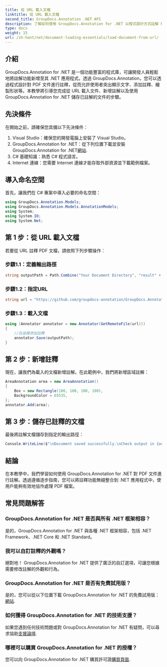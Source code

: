 ```yaml
---
title: 從 URL 載入文檔
linktitle: 從 URL 載入文檔
second_title: GroupDocs.Annotation .NET API
description: 了解如何使用 GroupDocs.Annotation for .NET 以程式設計方式註解 PDF 文件。帶有程式碼範例的分步教程。
type: docs
weight: 15
url: /zh-hant/net/document-loading-essentials/load-document-from-url/
---
```

## 介紹
GroupDocs.Annotation for .NET 是一個功能豐富的程式庫，可讓開發人員輕鬆地將註解功能新增至其 .NET 應用程式。透過 GroupDocs.Annotation，您可以透過程式設計對 PDF 文件進行註釋，從而允許使用者突出顯示文字、添加註釋、繪製形狀等。本教學將引導您完成從 URL 載入文件、新增註解以及使用 GroupDocs.Annotation for .NET 儲存已註解的文件的步驟。
## 先決條件
在開始之前，請確保您具備以下先決條件：
1. Visual Studio：確保您的開發電腦上安裝了 Visual Studio。
2.  GroupDocs.Annotation for .NET：從下列位置下載並安裝 GroupDocs.Annotation for .NET[網站](https://releases.groupdocs.com/annotation/net/).
3. C# 基礎知識：熟悉 C# 程式語言。
4. Internet 連線：您需要 Internet 連線才能存取外部資源並下載範例檔案。

## 導入命名空間
首先，讓我們在 C# 專案中導入必要的命名空間：
```csharp
using GroupDocs.Annotation.Models;
using GroupDocs.Annotation.Models.AnnotationModels;
using System;
using System.IO;
using System.Net;
```
## 第 1 步：從 URL 載入文檔
若要從 URL 註釋 PDF 文檔，請依照下列步驟操作：
### 步驟1.1：定義輸出路徑
```csharp
string outputPath = Path.Combine("Your Document Directory", "result" + Path.GetExtension("input.pdf"));
```
### 步驟1.2：指定URL
```csharp
string url = "https://github.com/groupdocs-annotation/GroupDocs.Annotation-for-.NET/blob/master/Examples/Resources/SampleFiles/input.pdf?raw=true";
```
### 步驟1.3：載入文檔
```csharp
using (Annotator annotator = new Annotator(GetRemoteFile(url)))
{
    //在這裡添加註釋
    annotator.Save(outputPath);
}
```
## 第 2 步：新增註釋
現在，讓我們為載入的文檔新增註解。在此範例中，我們將新增區域註解：
```csharp
AreaAnnotation area = new AreaAnnotation()
{
    Box = new Rectangle(100, 100, 100, 100),
    BackgroundColor = 65535,
};
annotator.Add(area);
```
## 第 3 步：儲存已註釋的文檔
最後將註解文檔儲存到指定的輸出路徑：
```csharp
Console.WriteLine($"\nDocument saved successfully.\nCheck output in {outputPath}.");
```

## 結論
在本教學中，我們學習如何使用 GroupDocs.Annotation for .NET 對 PDF 文件進行註解。透過遵循逐步指南，您可以將註釋功能無縫整合到 .NET 應用程式中，使用戶能夠有效地協作處理 PDF 檔案。

## 常見問題解答
### GroupDocs.Annotation for .NET 是否與所有 .NET 框架相容？
是的，GroupDocs.Annotation for .NET 與各種 .NET 框架相容，包括 .NET Framework、.NET Core 和 .NET Standard。
### 我可以自訂註釋的外觀嗎？
絕對地！ GroupDocs.Annotation for .NET 提供了廣泛的自訂選項，可讓您根據需要修改註解的外觀和行為。
### GroupDocs.Annotation for .NET 是否有免費試用版？
是的，您可以從以下位置下載 GroupDocs.Annotation for .NET 的免費試用版：[網站](https://releases.groupdocs.com/).
### 如何獲得 GroupDocs.Annotation for .NET 的技術支援？
如果您遇到任何技術問題或對 GroupDocs.Annotation for .NET 有疑問，可以尋求協助[支援論壇](https://forum.groupdocs.com/c/annotation/10).
### 哪裡可以購買 GroupDocs.Annotation for .NET 的授權？
您可以向 GroupDocs.Annotation for .NET 購買許可證[購買頁面](https://purchase.groupdocs.com/buy).